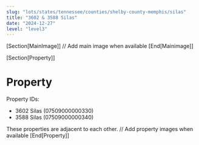 ```yaml
---
slug: "lots/states/tennessee/counties/shelby-county-memphis/silas"
title: "3602 & 3588 Silas"
date: "2024-12-27"
level: "level3"
---
```


[Section[MainImage]]
// Add main image when available
[End[Mainimage]]

[Section[Property]]
# Property
Property IDs: 
- 3602 Silas (07509000000330)
- 3588 Silas (07509000000340)

These properties are adjacent to each other.
// Add property images when available
[End[Property]]
